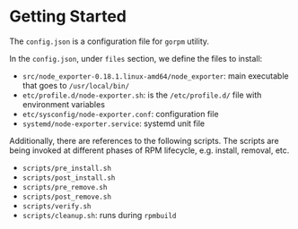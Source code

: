 # Getting Started

The `config.json` is a configuration file for `gorpm` utility.

In the `config.json`, under `files` section, we define the files to install:

* `src/node_exporter-0.18.1.linux-amd64/node_exporter`: main executable that goes to `/usr/local/bin/`
* `etc/profile.d/node-exporter.sh`: is the `/etc/profile.d/` file with environment variables
* `etc/sysconfig/node-exporter.conf`: configuration file
* `systemd/node-exporter.service`: systemd unit file

Additionally, there are references to the following scripts. The scripts are
being invoked at different phases of RPM lifecycle, e.g. install, removal, etc.

* `scripts/pre_install.sh`
* `scripts/post_install.sh`
* `scripts/pre_remove.sh`
* `scripts/post_remove.sh`
* `scripts/verify.sh`
* `scripts/cleanup.sh`: runs during `rpmbuild`
